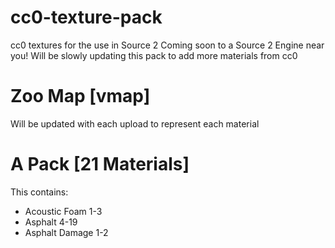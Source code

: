 # cc0-texture-pack
cc0 textures for the use in Source 2
Coming soon to a Source 2 Engine near you!
Will be slowly updating this pack to add more materials from cc0

# Zoo Map [vmap]
Will be updated with each upload to represent each material

# A Pack [21 Materials]
This contains:
 - Acoustic Foam 1-3
 - Asphalt 4-19
 - Asphalt Damage 1-2
